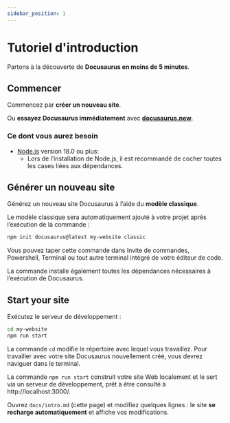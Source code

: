 ```yaml
---
sidebar_position: 1
---
```


# Tutoriel d'introduction

Partons à la découverte de **Docusaurus en moins de 5 minutes**.

## Commencer

Commencez par **créer un nouveau site**.

Ou **essayez Docusaurus immédiatement** avec **[docusaurus.new](https://docusaurus.new)**.

### Ce dont vous aurez besoin

- [Node.js](https://nodejs.org/en/download/) version 18.0 ou plus:
  - Lors de l’installation de Node.js, il est recommandé de cocher toutes les cases liées aux dépendances.

## Générer un nouveau site

Générez un nouveau site Docusaurus à l’aide du **modèle classique**.

Le modèle classique sera automatiquement ajouté à votre projet après l’exécution de la commande :

```bash
npm init docusaurus@latest my-website classic
```

Vous pouvez taper cette commande dans Invite de commandes, Powershell, Terminal ou tout autre terminal intégré de votre éditeur de code.

La commande installe également toutes les dépendances nécessaires à l’exécution de Docusaurus.

## Start your site

Exécutez le serveur de développement :

```bash
cd my-website
npm run start
```

La commande `cd` modifie le répertoire avec lequel vous travaillez. Pour travailler avec votre site Docusaurus nouvellement créé, vous devrez naviguer dans le terminal.

La commande `npm run start` construit votre site Web localement et le sert via un serveur de développement, prêt à être consulté à http://localhost:3000/.

Ouvrez `docs/intro.md` (cette page) et modifiez quelques lignes : le site **se recharge automatiquement** et affiche vos modifications.
